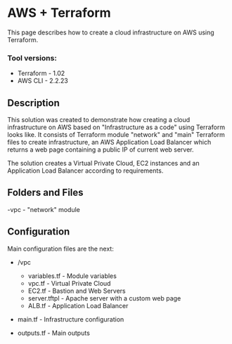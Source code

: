 # AWS + Terraform
This page describes how to create a cloud infrastructure on AWS using Terraform. 

### Tool versions:
- Terraform - 1.02
- AWS CLI - 2.2.23

## Description
This solution was created to demonstrate how creating a cloud infrastructure on AWS based on "Infrastructure as a code" using Terraform looks like. It consists of Terraform module "network" and "main" Terraform files to create infrastructure, an AWS Application Load Balancer which returns a web page containing a public IP of current web server.

The solution creates a Virtual Private Cloud, EC2 instances and an Application Load Balancer according to requirements.

## Folders and Files
-vpc - "network" module


## Configuration
Main configuration files are the next:
- /vpc
  - variables.tf - Module variables 
  - vpc.tf - Virtual Private Cloud
  - EC2.tf - Bastion and Web Servers
  - server.tftpl - Apache server with a custom web page   
  - ALB.tf - Application Load Balancer

- main.tf - Infrastructure configuration
- outputs.tf - Main outputs


  
